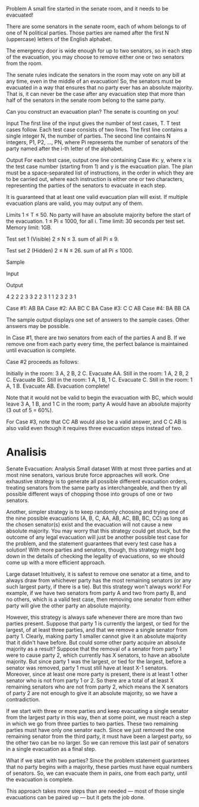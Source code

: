 Problem
A small fire started in the senate room, and it needs to be evacuated!

There are some senators in the senate room, each of whom belongs to of one of N political parties. Those parties are named after the first N (uppercase) letters of the English alphabet.

The emergency door is wide enough for up to two senators, so in each step of the evacuation, you may choose to remove either one or two senators from the room.

The senate rules indicate the senators in the room may vote on any bill at any time, even in the middle of an evacuation! So, the senators must be evacuated in a way that ensures that no party ever has an absolute majority. That is, it can never be the case after any evacuation step that more than half of the senators in the senate room belong to the same party.

Can you construct an evacuation plan? The senate is counting on you!

Input
The first line of the input gives the number of test cases, T. T test cases follow. Each test case consists of two lines. The first line contains a single integer N, the number of parties. The second line contains N integers, P1, P2, ..., PN, where Pi represents the number of senators of the party named after the i-th letter of the alphabet.

Output
For each test case, output one line containing Case #x: y, where x is the test case number (starting from 1) and y is the evacuation plan. The plan must be a space-separated list of instructions, in the order in which they are to be carried out, where each instruction is either one or two characters, representing the parties of the senators to evacuate in each step.

It is guaranteed that at least one valid evacuation plan will exist. If multiple evacuation plans are valid, you may output any of them.

Limits
1 ≤ T ≤ 50.
No party will have an absolute majority before the start of the evacuation.
1 ≤ Pi ≤ 1000, for all i.
Time limit: 30 seconds per test set.
Memory limit: 1GB.

Test set 1 (Visible)
2 ≤ N ≤ 3.
sum of all Pi ≤ 9.

Test set 2 (Hidden)
2 ≤ N ≤ 26.
sum of all Pi ≤ 1000.

Sample

Input 
 	
Output 
 
4
2
2 2
3
3 2 2
3
1 1 2
3
2 3 1

Case #1: AB BA
Case #2: AA BC C BA
Case #3: C C AB
Case #4: BA BB CA

The sample output displays one set of answers to the sample cases. Other answers may be possible.

In Case #1, there are two senators from each of the parties A and B. If we remove one from each party every time, the perfect balance is maintained until evacuation is complete.

Case #2 proceeds as follows:

Initially in the room: 3 A, 2 B, 2 C.
Evacuate AA. Still in the room: 1 A, 2 B, 2 C.
Evacuate BC. Still in the room: 1 A, 1 B, 1 C.
Evacuate C. Still in the room: 1 A, 1 B.
Evacuate AB. Evacuation complete!

Note that it would not be valid to begin the evacuation with BC, which would leave 3 A, 1 B, and 1 C in the room; party A would have an absolute majority (3 out of 5 = 60%).

For Case #3, note that CC AB would also be a valid answer, and C C AB is also valid even though it requires three evacuation steps instead of two.




# Analisis

Senate Evacuation: Analysis
Small dataset
With at most three parties and at most nine senators, various brute force approaches will work. One exhaustive strategy is to generate all possible different evacuation orders, treating senators from the same party as interchangeable, and then try all possible different ways of chopping those into groups of one or two senators.

Another, simpler strategy is to keep randomly choosing and trying one of the nine possible evacuations (A, B, C, AA, AB, AC, BB, BC, CC) as long as the chosen senator(s) exist and the evacuation will not cause a new absolute majority. You may worry that this strategy could get stuck, but the outcome of any legal evacuation will just be another possible test case for the problem, and the statement guarantees that every test case has a solution! With more parties and senators, though, this strategy might bog down in the details of checking the legality of evacuations, so we should come up with a more efficient approach.

Large dataset
Intuitively, it is safest to remove one senator at a time, and to always draw from whichever party has the most remaining senators (or any such largest party, if there is a tie). But this strategy won't always work! For example, if we have two senators from party A and two from party B, and no others, which is a valid test case, then removing one senator from either party will give the other party an absolute majority.

However, this strategy is always safe whenever there are more than two parties present. Suppose that party 1 is currently the largest, or tied for the largest, of at least three parties, and that we remove a single senator from party 1. Clearly, making party 1 smaller cannot give it an absolute majority that it didn't have before. But could some other party acquire an absolute majority as a result? Suppose that the removal of a senator from party 1 were to cause party 2, which currently has X senators, to have an absolute majority. But since party 1 was the largest, or tied for the largest, before a senator was removed, party 1 must still have at least X-1 senators. Moreover, since at least one more party is present, there is at least 1 other senator who is not from party 1 or 2. So there are a total of at least X remaining senators who are not from party 2, which means the X senators of party 2 are not enough to give it an absolute majority, so we have a contradiction.

If we start with three or more parties and keep evacuating a single senator from the largest party in this way, then at some point, we must reach a step in which we go from three parties to two parties. These two remaining parties must have only one senator each. Since we just removed the one remaining senator from the third party, it must have been a largest party, so the other two can be no larger. So we can remove this last pair of senators in a single evacuation as a final step.

What if we start with two parties? Since the problem statement guarantees that no party begins with a majority, these parties must have equal numbers of senators. So, we can evacuate them in pairs, one from each party, until the evacuation is complete.

This approach takes more steps than are needed — most of those single evacuations can be paired up — but it gets the job done.
